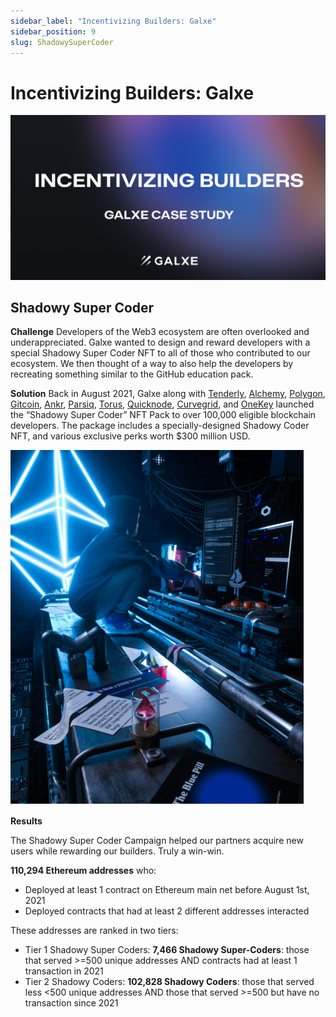 ```yaml
---
sidebar_label: "Incentivizing Builders: Galxe"
sidebar_position: 9
slug: ShadowySuperCoder
---
```

# Incentivizing Builders: Galxe

![](assets/galxe-case-study-banner-1.png)

## Shadowy Super Coder

**Challenge**
Developers of the Web3 ecosystem are often overlooked and underappreciated. Galxe wanted to design and reward developers with a special Shadowy Super Coder NFT to all of those who contributed to our ecosystem. We then thought of a way to also help the developers by recreating something similar to the GitHub education pack.

**Solution**
Back in August 2021, Galxe along with [Tenderly](https://tenderly.co/), [Alchemy](https://www.alchemy.com/), [Polygon](https://polygon.technology/), [Gitcoin](https://gitcoin.co/), [Ankr](https://www.ankr.com/), [Parsiq](https://www.parsiq.net/), [Torus](https://toruswallet.io/), [Quicknode](https://www.quicknode.com/), [Curvegrid](https://www.curvegrid.com/), and [OneKey](https://onekey.so/) launched the “Shadowy Super Coder” NFT Pack to over 100,000 eligible blockchain developers. The package includes a specially-designed Shadowy Coder NFT, and various exclusive perks worth $300 million USD.

![Untitled](assets/shadowy-super-coder.png)

**Results**

The Shadowy Super Coder Campaign helped our partners acquire new users while rewarding our builders. Truly a win-win. 

**110,294 Ethereum addresses** who:

* Deployed at least 1 contract on Ethereum main net before August 1st, 2021
* Deployed contracts that had at least 2 different addresses interacted

These addresses are ranked in two tiers:

* Tier 1 Shadowy Super Coders: **7,466 Shadowy Super-Coders**: those that served >=500 unique addresses AND contracts had at least 1 transaction in 2021
* Tier 2 Shadowy Coders: **102,828 Shadowy Coders**: those that served less <500 unique addresses AND those that served >=500 but have no transaction since 2021
